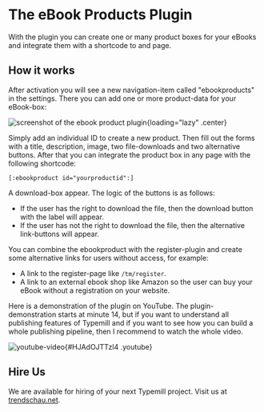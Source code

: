 # The eBook Products Plugin

With the plugin you can create one or many product boxes for your eBooks and integrate them with a shortcode to and page.

## How it works

After activation you will see a new navigation-item called "ebookproducts" in the settings. There you can add one or more product-data for your eBook-box:

![screenshot of the ebook product plugin](media/live/ebookproducts.png){loading="lazy" .center}

Simply add an individual ID to create a new product. Then fill out the forms with a title, description, image, two file-downloads and two alternative buttons. After that you can integrate the product box in any page with the following shortcode:

```
[:ebookproduct id="yourproductid":]
```

A download-box appear. The logic of the buttons is as follows: 

* If the user has the right to download the file, then the download button with the label will appear.
* If the user has not the right to download the file, then the alternative link-buttons will appear.

You can combine the ebookproduct with the register-plugin and create some alternative links for users without access, for example: 

* A link to the register-page like `/tm/register`.
* A link to an external ebook shop like Amazon so the user can buy your eBook without a registration on your website.

Here is a demonstration of the plugin on YouTube. The plugin-demonstration starts at minute 14, but if you want to understand all publishing features of Typemill and if you want to see how you can build a whole publishing pipeline, then I recommend to watch the whole video.

![youtube-video](media/live/hjadojttzl4.jpeg "click to load video"){#HJAdOJTTzl4 .youtube}

## Hire Us

We are available for hiring of your next Typemill project. Visit us at [trendschau.net](http://trendschau.net/).